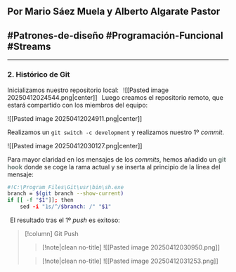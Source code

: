 Por Mario Sáez Muela y Alberto Algarate Pastor
--
#Patrones-de-diseño #Programación-Funcional #Streams
--
---

### 2. Histórico de Git

Inicializamos nuestro repositorio local:
$\hspace{2pt}$
![[Pasted image 20250412024544.png|center]]
$\hspace{2pt}$
Luego creamos el repositorio remoto, que estará compartido con los miembros del equipo:


![[Pasted image 20250412024911.png|center]]
$\hspace{2pt}$

Realizamos un `git switch -c development` y realizamos nuestro 1º _commit_.

![[Pasted image 20250412030127.png|center]]

Para mayor claridad en los mensajes de los _commits_, hemos añadido un **<span style="color:rgb(107, 123, 118)">git hook</span>** donde se coge la rama actual y se inserta al principio de la línea del mensaje:

```sh
#!C:\Program Files\Git\usr\bin\sh.exe
branch = $(git branch --show-current)
if [[ -f "$1"]]; then
	sed -i "1s/^/$branch: /" "$1"  
```
$\hspace{2pt}$
El resultado tras el 1º _push_ es exitoso:

>[!column] Git Push
>> [!note|clean no-title]
>> ![[Pasted image 20250412030950.png]]
>
>>[!note|clean no-title]
>>![[Pasted image 20250412031253.png]]

